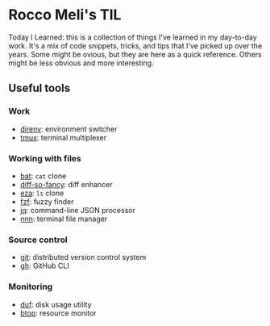 # Rocco Meli's TIL

Today I Learned: this is a collection of things I've learned in my day-to-day work.
It's a mix of code snippets, tricks, and tips that I've picked up over the years.
Some might be ovious, but they are here as a quick reference. 
Others might be less obvious and more interesting.

## Useful tools

### Work

* [direnv]: environment switcher
* [tmux]: terminal multiplexer

### Working with files

* [bat]: `cat` clone
* [diff-so-fancy]: diff enhancer
* [eza]: `ls` clone
* [fzf]: fuzzy finder
* [jq]: command-line JSON processor
* [nnn]: terminal file manager

### Source control

* [git]: distributed version control system
* [gh]: GitHub CLI

### Monitoring

* [duf]: disk usage utility
* [btop]: resource monitor

[bat]: https://github.com/sharkdp/bat
[diff-so-fancy]: https://github.com/so-fancy/diff-so-fancy
[direnv]: https://direnv.net/
[duf]: https://github.com/muesli/duf
[eza]: https://github.com/eza-community/eza
[fzf]: https://github.com/junegunn/fzf
[nnn]: https://github.com/jarun/nnn
[tmux]: https://github.com/tmux/tmux
[btop]: https://github.com/aristocratos/btop
[git]: https://git-scm.com/
[gh]: https://cli.github.com/
[jq]: https://jqlang.org

